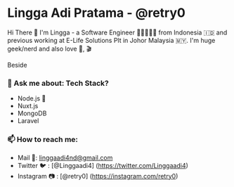 
# Lingga Adi Pratama - @retry0


Hi There 👋 I'm Lingga - a Software Engineer 👨🏻👨🏻‍💻 from Indonesia 🇮🇩  and previous working at E-Life Solutions Plt  in Johor Malaysia 🇲🇾. I'm huge geek/nerd and also love :musical_note:, :clapper: 

Beside


### 💬 Ask me about: Tech Stack?
* Node.js 🖤
* Nuxt.js
* MongoDB
* Laravel


### 📫 How to reach me:
- Mail 📩: linggaadi4nd@gmail.com
- Twitter 🐦 : [@Linggaadi4] (https://twitter.com/Linggaadi4)
- Instagram :camera: : [@retry0] (https://instagram.com/retry0)
